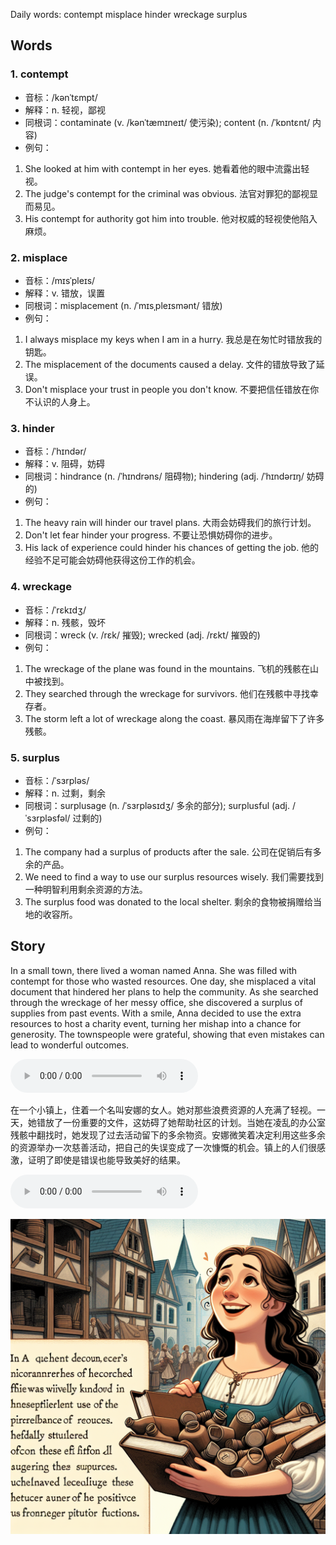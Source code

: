 Daily words: contempt misplace hinder wreckage surplus

## Words
### 1. contempt
- 音标：/kənˈtɛmpt/ <span style="cursor: pointer;" onclick="document.getElementById('audio-player-1').play()"><i class="fas fa-volume-up"></i></span>
<audio id="audio-player-1" src="audios/words/contempt.mp3" style="display:none;"></audio>
- 解释：n. 轻视，鄙视
- 同根词：contaminate (v. /kənˈtæmɪneɪt/ 使污染); content (n. /ˈkɒntɛnt/ 内容)
- 例句：
1. She looked at him with contempt in her eyes. 
她看着他的眼中流露出轻视。 
2. The judge's contempt for the criminal was obvious. 
法官对罪犯的鄙视显而易见。 
3. His contempt for authority got him into trouble. 
他对权威的轻视使他陷入麻烦。

### 2. misplace
- 音标：/mɪsˈpleɪs/ <span style="cursor: pointer;" onclick="document.getElementById('audio-player-2').play()"><i class="fas fa-volume-up"></i></span>
<audio id="audio-player-2" src="audios/words/misplace.mp3" style="display:none;"></audio>
- 解释：v. 错放，误置
- 同根词：misplacement (n. /ˈmɪsˌpleɪsmənt/ 错放)
- 例句：
1. I always misplace my keys when I am in a hurry. 
我总是在匆忙时错放我的钥匙。 
2. The misplacement of the documents caused a delay. 
文件的错放导致了延误。 
3. Don't misplace your trust in people you don't know. 
不要把信任错放在你不认识的人身上。

### 3. hinder
- 音标：/ˈhɪndər/ <span style="cursor: pointer;" onclick="document.getElementById('audio-player-3').play()"><i class="fas fa-volume-up"></i></span>
<audio id="audio-player-3" src="audios/words/hinder.mp3" style="display:none;"></audio>
- 解释：v. 阻碍，妨碍
- 同根词：hindrance (n. /ˈhɪndrəns/ 阻碍物); hindering (adj. /ˈhɪndərɪŋ/ 妨碍的)
- 例句：
1. The heavy rain will hinder our travel plans. 
大雨会妨碍我们的旅行计划。 
2. Don't let fear hinder your progress. 
不要让恐惧妨碍你的进步。 
3. His lack of experience could hinder his chances of getting the job. 
他的经验不足可能会妨碍他获得这份工作的机会。

### 4. wreckage
- 音标：/ˈrɛkɪdʒ/ <span style="cursor: pointer;" onclick="document.getElementById('audio-player-4').play()"><i class="fas fa-volume-up"></i></span>
<audio id="audio-player-4" src="audios/words/wreckage.mp3" style="display:none;"></audio>
- 解释：n. 残骸，毁坏
- 同根词：wreck (v. /rɛk/ 摧毁); wrecked (adj. /rɛkt/ 摧毁的)
- 例句：
1. The wreckage of the plane was found in the mountains. 
飞机的残骸在山中被找到。 
2. They searched through the wreckage for survivors. 
他们在残骸中寻找幸存者。 
3. The storm left a lot of wreckage along the coast. 
暴风雨在海岸留下了许多残骸。

### 5. surplus
- 音标：/ˈsɜrpləs/ <span style="cursor: pointer;" onclick="document.getElementById('audio-player-5').play()"><i class="fas fa-volume-up"></i></span>
<audio id="audio-player-5" src="audios/words/surplus.mp3" style="display:none;"></audio>
- 解释：n. 过剩，剩余
- 同根词：surplusage (n. /ˈsɜrpləsɪdʒ/ 多余的部分); surplusful (adj. /ˈsɜrpləsfəl/ 过剩的)
- 例句：
1. The company had a surplus of products after the sale. 
公司在促销后有多余的产品。 
2. We need to find a way to use our surplus resources wisely. 
我们需要找到一种明智利用剩余资源的方法。 
3. The surplus food was donated to the local shelter. 
剩余的食物被捐赠给当地的收容所。

## Story
In a small town, there lived a woman named Anna. She was filled with contempt for those who wasted resources. One day, she misplaced a vital document that hindered her plans to help the community. As she searched through the wreckage of her messy office, she discovered a surplus of supplies from past events. With a smile, Anna decided to use the extra resources to host a charity event, turning her mishap into a chance for generosity. The townspeople were grateful, showing that even mistakes can lead to wonderful outcomes.

<audio controls>
  <source src="https://files.dwong.top/story/2024-10-07-english.mp3" type="audio/mpeg">
  你的浏览器不支持音频元素。
</audio>
  

在一个小镇上，住着一个名叫安娜的女人。她对那些浪费资源的人充满了轻视。一天，她错放了一份重要的文件，这妨碍了她帮助社区的计划。当她在凌乱的办公室残骸中翻找时，她发现了过去活动留下的多余物资。安娜微笑着决定利用这些多余的资源举办一次慈善活动，把自己的失误变成了一次慷慨的机会。镇上的人们很感激，证明了即使是错误也能导致美好的结果。

<audio controls>
  <source src="https://files.dwong.top/story/2024-10-07-chinese.mp3" type="audio/mpeg">
  你的浏览器不支持音频元素。
</audio>
  

![story](./images/2024-10-07.png)

